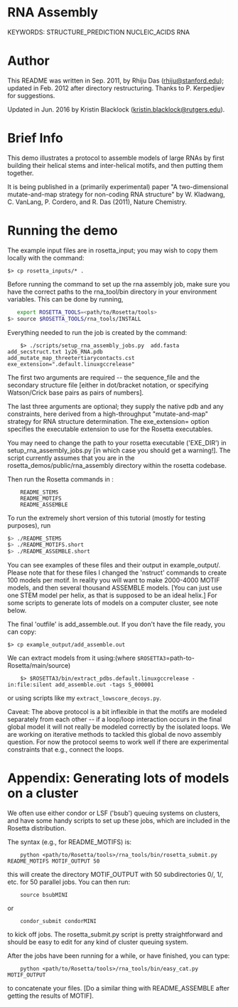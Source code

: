 # RNA Assembly

KEYWORDS: STRUCTURE_PREDICTION NUCLEIC_ACIDS RNA

# Author

This README was written in Sep. 2011, by Rhiju Das (rhiju@stanford.edu); updated in Feb. 2012 after directory restructuring. Thanks to P. Kerpedjiev for suggestions.

Updated in Jun. 2016 by Kristin Blacklock (kristin.blacklock@rutgers.edu).

# Brief Info
This demo illustrates a protocol to assemble models of large RNAs by first building their helical stems and inter-helical motifs, and then putting them together.

It is being published in a (primarily experimental) paper "A two-dimensional mutate-and-map strategy for non-coding RNA structure" by W. Kladwang, C. VanLang, P. Cordero, and R. Das (2011), Nature Chemistry.

# Running the demo

The example input files are in rosetta_input; you may wish to copy them locally with the command:

```
$> cp rosetta_inputs/* .
```

Before running the command to set up the rna assembly job, make sure you have the correct paths to the rna_tool/bin directory in your environment variables. This can be done by running,
```bash
   export ROSETTA_TOOLS=<path/to/Rosetta/tools>
$> source $ROSETTA_TOOLS/rna_tools/INSTALL
```

Everything needed to run the job is created by the command:

```
    $> ./scripts/setup_rna_assembly_jobs.py  add.fasta add_secstruct.txt 1y26_RNA.pdb add_mutate_map_threetertiarycontacts.cst exe_extension=".default.linuxgccrelease"
```

The first two arguments are required -- the sequence_file and the secondary structure file [either in dot/bracket notation, or specifying Watson/Crick base pairs as pairs of numbers]. 

The last three arguments are optional; they supply the native pdb and any constraints, here derived from a high-throughput "mutate-and-map" strategy for RNA structure determination. The exe_extension= option specifies the executable extension to use for the Rosetta executables.

You may need to change the path to your rosetta executable ('EXE_DIR') in setup_rna_assembly_jobs.py [in which case you should get a warning!]. The script currently assumes that you are in the rosetta_demos/public/rna_assembly directory within the rosetta codebase.



Then run the Rosetta commands in :

```
    README_STEMS
    README_MOTIFS
    README_ASSEMBLE
```

To run the extremely short version of this tutorial (mostly for testing purposes), run
```bash
$> ./README_STEMS
$> ./README_MOTIFS.short
$> ./README_ASSEMBLE.short
```

You can see examples of these files and their output in example_output/. Please note that for these files I changed the 'nstruct' commands to create 100 models per motif. In reality you will want to make 2000-4000 MOTIF models, and then several thousand ASSEMBLE models. [You can just use one STEM model per helix, as that is supposed to be an ideal helix.] For some scripts to generate lots of models on a computer cluster, see note below.

The final 'outfile' is  add_assemble.out. If you don't have the file ready, you can copy:
```
$> cp example_output/add_assemble.out
```

We can extract models from it using:(where `$ROSETTA3`=path-to-Rosetta/main/source)

```
    $> $ROSETTA3/bin/extract_pdbs.default.linuxgccrelease -in:file:silent add_assemble.out -tags S_000001
```

or using scripts like my `extract_lowscore_decoys.py`.

Caveat: The above protocol is a bit inflexible in that the motifs are modeled separately from each other -- if a loop/loop interaction occurs in the final global model it will not really be modeled correctly by the isolated loops. We are working on iterative methods to tackled this global de novo assembly question. For now the protocol seems to work well if there are experimental constraints that e.g., connect the loops.

# Appendix: Generating lots of models on a cluster

We often use either condor or LSF ('bsub') queuing systems on clusters, and have some handy scripts to set up these jobs, which are included in the Rosetta distribution.

The syntax (e.g., for README_MOTIFS) is:

```
    python <path/to/Rosetta/tools>/rna_tools/bin/rosetta_submit.py  README_MOTIFS MOTIF_OUTPUT 50
```

this will create the directory MOTIF_OUTPUT with 50 subdirectories 0/, 1/, etc. for 50 parallel jobs. You can then run:

```
    source bsubMINI
```

or

```
    condor_submit condorMINI
```

to kick off jobs. The rosetta_submit.py script is pretty straightforward and should be easy to edit for any kind of cluster queuing system.

After the jobs have been running for a while, or have finished, you can type:

```
    python <path/to/Rosetta/tools>/rna_tools/bin/easy_cat.py MOTIF_OUTPUT 
```

to concatenate your files.  [Do a similar thing with README_ASSEMBLE after getting the results of MOTIF].
